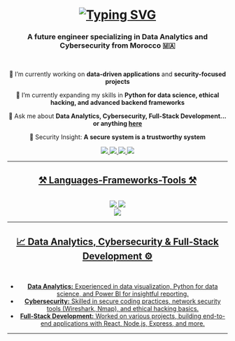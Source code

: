 <h1 align="center">
  <a href="https://git.io/typing-svg">
    <img src="https://readme-typing-svg.herokuapp.com?font=Pixelify+Sans&weight=500&size=22&pause=1000&color=925BF7&width=435&lines=Hello+World!+😎+I'm+Oussama+Boufarra" alt="Typing SVG" />
  </a>
</h1>

<h3 align="center">A future engineer specializing in Data Analytics and Cybersecurity from Morocco 🇲🇦</h3>

<br/>

<div align="center">
 
 🔭 I’m currently working on **data-driven applications** and **security-focused projects**
 
 🌱 I’m currently expanding my skills in **Python for data science, ethical hacking, and advanced backend frameworks**

 💬 Ask me about **Data Analytics, Cybersecurity, Full-Stack Development... or anything [here](https://github.com/BOUFARRA-OUSSAMA/BOUFARRA-OUSSAMA/issues)**

 🔐 Security Insight: **A secure system is a trustworthy system**

 <div align="center"> 
  <a href="mailto:boufarra.oussama@gmail.com">
    <img src="https://img.shields.io/badge/Gmail-333333?style=for-the-badge&logo=gmail&logoColor=red" />
  </a>
  <a href="https://linkedin.com/in/oussama-boufarra" target="_blank">
    <img src="https://img.shields.io/badge/LinkedIn-0077B5?style=for-the-badge&logo=linkedin&logoColor=white" />
  </a>
  <a href="https://github.com/BOUFARRA-OUSSAMA" target="_blank">
    <img src="https://img.shields.io/badge/GitHub-181717?style=for-the-badge&logo=github&logoColor=white" />
  </a>
  <a href="https://www.kaggle.com/iyehbseh" target="_blank">
     <img src="https://img.shields.io/badge/Kaggle-20BEFF?style=for-the-badge&logo=kaggle&logoColor=white" /> 
</div>

 <hr/>
 
<h2 align="center">⚒️ Languages-Frameworks-Tools ⚒️</h2>
<br/>
<div align="center">
    <img src="https://skillicons.dev/icons?i=react,bootstrap,mui,html,css,vscode,github,figma,tailwind,git" />
    <img src="https://skillicons.dev/icons?i=nodejs,python,javascript,typescript,express,firebase,mongodb,c,cpp,java,nextjs,mysql,wordpress,prisma,dotnet" /><br>
  <img src="https://skillicons.dev/icons?i=ps,ai,xd" />
</div>
<hr/>

<div align="center">
  <h2>📈 Data Analytics, Cybersecurity & Full-Stack Development ⚙️</h2>
  <br>
  <ul>
    <li><strong>Data Analytics:</strong> Experienced in data visualization, Python for data science, and Power BI for insightful reporting.</li>
    <li><strong>Cybersecurity:</strong> Skilled in secure coding practices, network security tools (Wireshark, Nmap), and ethical hacking basics.</li>
    <li><strong>Full-Stack Development:</strong> Worked on various projects, building end-to-end applications with React, Node.js, Express, and more.</li>
  </ul>
</div>

<hr/>

